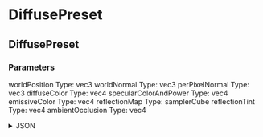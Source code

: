 # DiffusePreset

## DiffusePreset

### Parameters

worldPosition
  Type: vec3
worldNormal
  Type: vec3
perPixelNormal
  Type: vec3
diffuseColor
  Type: vec4
specularColorAndPower
  Type: vec4
emissiveColor
  Type: vec4
reflectionMap
  Type: samplerCube
reflectionTint
  Type: vec4
ambientOcclusion
  Type: vec4

<details><summary>JSON</summary>

```
{
  "Type": "DiffusePreset",
  "Name": "DiffusePreset",
  "Category": 7,
  "InputPins": [
    {
      "Connection": null,
      "Id": "worldPosition",
      "Type": "vec3"
    },
    {
      "Connection": null,
      "Id": "worldNormal",
      "Type": "vec3"
    },
    {
      "Connection": null,
      "Id": "perPixelNormal",
      "Type": "vec3"
    },
    {
      "Connection": null,
      "Id": "diffuseColor",
      "Type": "vec4"
    },
    {
      "Connection": null,
      "Id": "specularColorAndPower",
      "Type": "vec4"
    },
    {
      "Connection": null,
      "Id": "emissiveColor",
      "Type": "vec4"
    },
    {
      "Connection": null,
      "Id": "reflectionMap",
      "Type": "samplerCube"
    },
    {
      "Connection": null,
      "Id": "reflectionTint",
      "Type": "vec4"
    },
    {
      "Connection": null,
      "Id": "ambientOcclusion",
      "Type": "vec4"
    }
  ],
  "OutputPins": []
}
```

</details>

